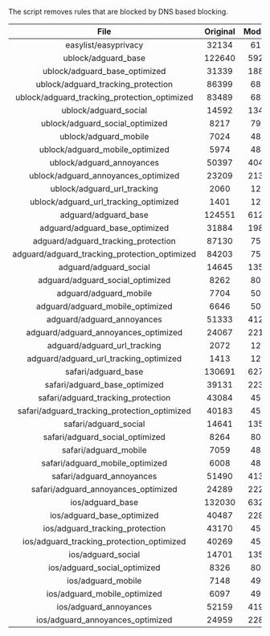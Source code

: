 The script removes rules that are blocked by DNS based blocking.


| File | Original | Modified |
|:----:|:-----:|:-----:|
| easylist/easyprivacy | 32134 | 6196 |
| ublock/adguard_base | 122640 | 59262 |
| ublock/adguard_base_optimized | 31339 | 18808 |
| ublock/adguard_tracking_protection | 86399 | 6822 |
| ublock/adguard_tracking_protection_optimized | 83489 | 6822 |
| ublock/adguard_social | 14592 | 13481 |
| ublock/adguard_social_optimized | 8217 | 7963 |
| ublock/adguard_mobile | 7024 | 4841 |
| ublock/adguard_mobile_optimized | 5974 | 4841 |
| ublock/adguard_annoyances | 50397 | 40423 |
| ublock/adguard_annoyances_optimized | 23209 | 21316 |
| ublock/adguard_url_tracking | 2060 | 1219 |
| ublock/adguard_url_tracking_optimized | 1401 | 1219 |
| adguard/adguard_base | 124551 | 61267 |
| adguard/adguard_base_optimized | 31884 | 19803 |
| adguard/adguard_tracking_protection | 87130 | 7500 |
| adguard/adguard_tracking_protection_optimized | 84203 | 7500 |
| adguard/adguard_social | 14645 | 13541 |
| adguard/adguard_social_optimized | 8262 | 8018 |
| adguard/adguard_mobile | 7704 | 5020 |
| adguard/adguard_mobile_optimized | 6646 | 5020 |
| adguard/adguard_annoyances | 51333 | 41271 |
| adguard/adguard_annoyances_optimized | 24067 | 22154 |
| adguard/adguard_url_tracking | 2072 | 1229 |
| adguard/adguard_url_tracking_optimized | 1413 | 1229 |
| safari/adguard_base | 130691 | 62704 |
| safari/adguard_base_optimized | 39131 | 22371 |
| safari/adguard_tracking_protection | 43084 | 4584 |
| safari/adguard_tracking_protection_optimized | 40183 | 4584 |
| safari/adguard_social | 14641 | 13530 |
| safari/adguard_social_optimized | 8264 | 8011 |
| safari/adguard_mobile | 7059 | 4880 |
| safari/adguard_mobile_optimized | 6008 | 4880 |
| safari/adguard_annoyances | 51490 | 41360 |
| safari/adguard_annoyances_optimized | 24289 | 22263 |
| ios/adguard_base | 132030 | 63221 |
| ios/adguard_base_optimized | 40487 | 22896 |
| ios/adguard_tracking_protection | 43170 | 4592 |
| ios/adguard_tracking_protection_optimized | 40269 | 4592 |
| ios/adguard_social | 14701 | 13563 |
| ios/adguard_social_optimized | 8326 | 8045 |
| ios/adguard_mobile | 7148 | 4919 |
| ios/adguard_mobile_optimized | 6097 | 4919 |
| ios/adguard_annoyances | 52159 | 41925 |
| ios/adguard_annoyances_optimized | 24959 | 22833 |